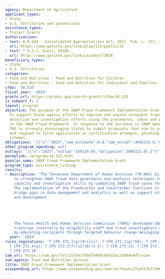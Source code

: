 ```yaml
---
agency: Department of Agriculture
applicant_types:
- State
- U.S. Territories and possessions
assistance_types:
- Project Grants
authorizations:
- text: H.R.244 - Consolidated Appropriations Act, 2017. Pub. L. 115, 31.
  url: https://www.govinfo.gov/link/plaw/115/public/31
- text: 7 U.S.C. &sect; 2036b.
  url: https://www.govinfo.gov/link/uscode/7/2036
beneficiary_types:
- State
- U.S. Territories
categories:
- Food and Nutrition - Food and Nutrition for Children
- Food and Nutrition - Food and Nutrition for Individual and Families
cfda: '10.535'
fiscal_year: '2024'
grants_url: https://grants.gov/search-grants?cfda=10.535
is_subpart_f: 1
layout: program
objective: The purpose of the SNAP Fraud Framework Implementation Grant Program is
  to support State agency efforts to improve and expand recipient fraud prevention,
  detection and investigation efforts using the procedures, ideas and practices outlined
  in the SNAP Fraud Framework. In response to the increase in SNAP benefit theft,
  FNS is strongly encouraging States to submit proposals that aim to prevent, detect,
  and respond to false application or certification attempts, phishing, and card skimming
  schemes.
obligations: '[{"x":"2023","sam_estimate":0.0,"sam_actual":3095215.0,"usa_spending_actual":2208098.44},{"x":"2024","sam_estimate":0.0,"sam_actual":4956517.0,"usa_spending_actual":41521004.35},{"x":"2025","sam_estimate":0.0,"sam_actual":5000000.0,"usa_spending_actual":0.0}]'
other_program_spending: null
outlays: '[{"x":"2023","outlay":159129.05,"obligation":3095215.0},{"x":"2024","outlay":0.0,"obligation":42434088.0},{"x":"2025","outlay":0.0,"obligation":0.0}]'
permalink: /program/10.535.html
popular_name: SNAP Fraud Framework Implementation Grant
program_type: assistance_listing
results:
- description: 'The Tennessee Department of Human Services (TN DHS) built a system
    to strengthen SNAP fraud data governance and analysis techniques to improve staff
    capacity and investigative skills by combating SNAP fraud cases through data solutions.
    The implementation of the Fraudcaster and CaseTracker functions is intended to
    bridge gaps in data management and analytics as well as support staff learning
    and development.





    The Texas Health and Human Services Commission (THHS) developed SNAP fraud awareness
    trainings internally by eligibility staff and fraud investigators and externally
    by educating recipients through targeted behavior change messaging.'
  year: '2024'
rules_regulations: '7 CFR 272.1(g)(9)(iii); 7 CFR 272.1(g)(58); 7 CFR 272.4(e)(1-4);
  7 CFR 272.4(g); 7 CFR 273.2(f)(11)(B)(1-2); 7 CFR 273.13; 7 CFR 273.15; 7 CFR 273.16;
  7 CFR 273.18 '
sam_url: https://sam.gov/fal/25fb4cf0b6f8490c8de52ac2d464e9df/view
sub-agency: Food and Nutrition Service
title: SNAP Fraud Framework Implementation Grant
usaspending_url: https://www.usaspending.gov/search/?hash=27aefe7b71396061ec96673f017b06e2
---
```

